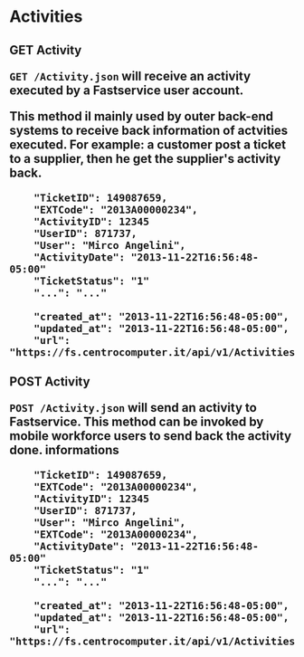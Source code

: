 Activities
===============

<h2> GET Activity

`GET /Activity.json` will receive an activity executed by a Fastservice user account. 

This method il mainly used by outer back-end systems to receive back information of actvities executed. 
For example: a customer post a ticket to a supplier, then he get the supplier's activity back.

```
    "TicketID": 149087659,
    "EXTCode": "2013A00000234",
    "ActivityID": 12345
    "UserID": 871737,
    "User": "Mirco Angelini",
    "ActivityDate": "2013-11-22T16:56:48-05:00"
    "TicketStatus": "1"
    "...": "..."    
    
    "created_at": "2013-11-22T16:56:48-05:00",
    "updated_at": "2013-11-22T16:56:48-05:00",
    "url": "https://fs.centrocomputer.it/api/v1/Activities/Activity.json"
```


<h2> POST Activity

`POST /Activity.json` will send an activity to Fastservice. This method can be invoked by mobile workforce users to send back the activity done. informations   

```
    "TicketID": 149087659,
    "EXTCode": "2013A00000234",
    "ActivityID": 12345
    "UserID": 871737,
    "User": "Mirco Angelini",
    "EXTCode": "2013A00000234",
    "ActivityDate": "2013-11-22T16:56:48-05:00"
    "TicketStatus": "1"
    "...": "..."    
    
    "created_at": "2013-11-22T16:56:48-05:00",
    "updated_at": "2013-11-22T16:56:48-05:00",
    "url": "https://fs.centrocomputer.it/api/v1/Activities/Activity.json"
```
